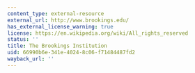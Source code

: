 ```yaml
---
content_type: external-resource
external_url: http://www.brookings.edu/
has_external_license_warning: true
license: https://en.wikipedia.org/wiki/All_rights_reserved
status: ''
title: The Brookings Institution
uid: 66990b6e-341e-4024-8c06-f71484487fd2
wayback_url: ''
---
```

